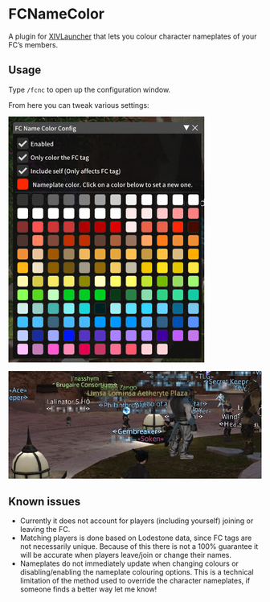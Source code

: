 # FCNameColor

A plugin for [XIVLauncher](https://github.com/goatcorp/FFXIVQuickLauncher) that lets you colour character nameplates of your FC’s members.

## Usage

Type `/fcnc` to open up the configuration window.

From here you can tweak various settings:

![Config image](Assets/config.png)

![Example image](Assets/example.png)

## Known issues

- Currently it does not account for players (including yourself) joining or leaving the FC.
- Matching players is done based on Lodestone data, since FC tags are not necessarily unique. Because of this there is not a 100% guarantee it will be accurate when players leave/join or change their names.
- Nameplates do not immediately update when changing colours or disabling/enabling the nameplate colouring options. This is a technical limitation of the method used to override the character nameplates, if someone finds a better way let me know!
